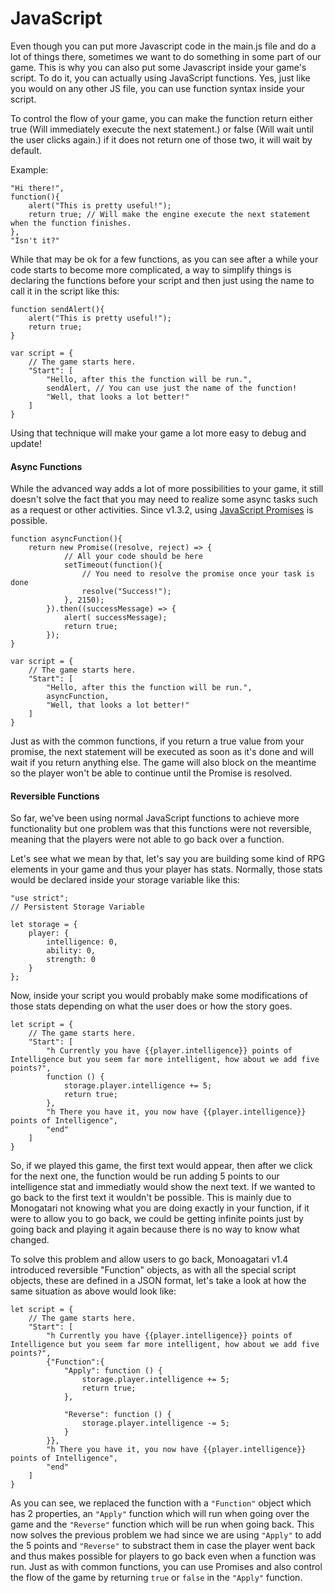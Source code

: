 # JavaScript

Even though you can put more Javascript code in the main.js file and do a lot of things there, sometimes we want to do something in some part of our game. This is why you can also put some Javascript inside your game's script. To do it, you can actually using JavaScript functions. Yes, just like you would on any other JS file, you can use function syntax inside your script.

To control the flow of your game, you can make the function return either true \(Will immediately execute the next statement.\) or false \(Will wait until the user clicks again.\) if it does not return one of those two, it will wait by default.

Example:

```
"Hi there!",
function(){
    alert("This is pretty useful!");
    return true; // Will make the engine execute the next statement when the function finishes.
},
"Isn't it?"
```

While that may be ok for a few functions, as you can see after a while your code starts to become more complicated, a way to simplify things is declaring the functions before your script and then just using the name to call it in the script like this:

```
function sendAlert(){
    alert("This is pretty useful!");
    return true;
}

var script = {
    // The game starts here.
    "Start": [
        "Hello, after this the function will be run.",
        sendAlert, // You can use just the name of the function!
        "Well, that looks a lot better!"
    ]
}
```

Using that technique will make your game a lot more easy to debug and update!

#### Async Functions

While the advanced way adds a lot of more possibilities to your game, it still doesn't solve the fact that you may need to realize some async tasks such as a request or other activities. Since v1.3.2, using [JavaScript Promises](https://developer.mozilla.org/en/docs/Web/JavaScript/Reference/Global_Objects/Promise) is possible.

```
function asyncFunction(){
    return new Promise((resolve, reject) => {
            // All your code should be here
            setTimeout(function(){
                // You need to resolve the promise once your task is done
                resolve("Success!"); 
            }, 2150);
        }).then((successMessage) => {
            alert( successMessage);
            return true;
        });
}

var script = {
    // The game starts here.
    "Start": [
        "Hello, after this the function will be run.",
        asyncFunction,
        "Well, that looks a lot better!"
    ]
}
```

Just as with the common functions, if you return a true value from your promise, the next statement will be executed as soon as it's done and will wait if you return anything else. The game will also block on the meantime so the player won't be able to continue until the Promise is resolved.

#### Reversible Functions

So far, we've been using normal JavaScript functions to achieve more functionality but one problem was that this functions were not reversible, meaning that the players were not able to go back over a function.

Let's see what we mean by that, let's say you are building some kind of RPG elements in your game and thus your player has stats. Normally, those stats would be declared inside your storage variable like this:

```
"use strict";
// Persistent Storage Variable

let storage = {
    player: {
        intelligence: 0,
        ability: 0,
        strength: 0
    }
};
```

Now, inside your script you would probably make some modifications of those stats depending on what the user does or how the story goes.

```
let script = {
    // The game starts here.
    "Start": [
        "h Currently you have {{player.intelligence}} points of Intelligence but you seem far more intelligent, how about we add five points?",
        function () {
            storage.player.intelligence += 5;
            return true;
        },
        "h There you have it, you now have {{player.intelligence}} points of Intelligence",
        "end"
    ]
}
```

So, if we played this game, the first text would appear, then after we click for the next one, the function would be run adding 5 points to our intelligence stat and immediatly would show the next text. If we wanted to go back to the first text it wouldn't be possible. This is mainly due to Monogatari not knowing what you are doing exactly in your function, if it were to allow you to go back, we could be getting infinite points just by going back and playing it again because there is no way to know what changed.

To solve this problem and allow users to go back, Monoagatari v1.4 introduced reversible "Function" objects, as with all the special script objects, these are defined in a JSON format, let's take a look at how the same situation as above would look like:

```
let script = {
    // The game starts here.
    "Start": [
        "h Currently you have {{player.intelligence}} points of Intelligence but you seem far more intelligent, how about we add five points?",
        {"Function":{
            "Apply": function () {
                storage.player.intelligence += 5;
                return true;
            },

            "Reverse": function () {
                storage.player.intelligence -= 5;
            }   
        }},
        "h There you have it, you now have {{player.intelligence}} points of Intelligence",
        "end"
    ]
}
```

As you can see, we replaced the function with a `"Function"` object which has 2 properties, an `"Apply"` function which will run when going over the game and the `"Reverse"` function which will be run when going back. This now solves the previous problem we had since we are using `"Apply"` to add the 5 points and `"Reverse"` to substract them in case the player went back and thus makes possible for players to go back even when a function was run. Just as with common functions, you can use Promises and also control the flow of the game by returning `true` or `false` in the `"Apply"` function.

